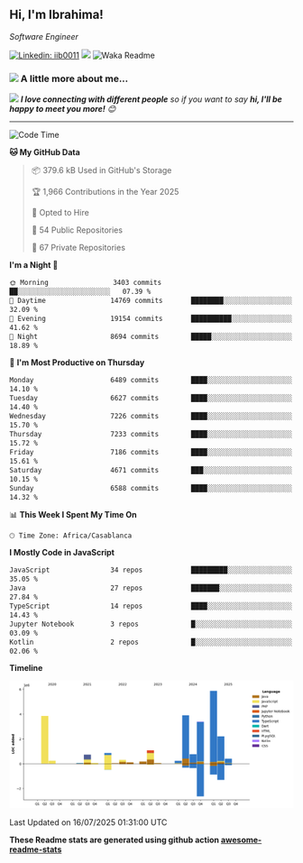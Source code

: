 <h2>Hi, I'm Ibrahima! </h2>
<p><em>Software Engineer 
</em></p>


[![Linkedin: iib0011](https://img.shields.io/badge/-iib0011-blue?style=flat-square&logo=Linkedin&logoColor=white&link=https://www.linkedin.com/in/iib0011/)](https://www.linkedin.com/in/iib0011/)
![](https://visitor-badge.glitch.me/badge?page_id=iib0011)
![Waka Readme](https://github.com/iib0011/iib0011/workflows/Waka%20Readme/badge.svg)


### <img src="https://media.giphy.com/media/VgCDAzcKvsR6OM0uWg/giphy.gif" width="50"> A little more about me...  


<img src="https://media.giphy.com/media/LnQjpWaON8nhr21vNW/giphy.gif" width="60"> <em><b>I love connecting with different people</b> so if you want to say <b>hi, I'll be happy to meet you more!</b> 😊</em>

---
<!--START_SECTION:waka-->
![Code Time](http://img.shields.io/badge/Code%20Time-5%2C098%20hrs%2048%20mins-blue)

**🐱 My GitHub Data** 

> 📦 379.6 kB Used in GitHub's Storage 
 > 
> 🏆 1,966 Contributions in the Year 2025
 > 
> 💼 Opted to Hire
 > 
> 📜 54 Public Repositories 
 > 
> 🔑 67 Private Repositories 
 > 
**I'm a Night 🦉** 

```text
🌞 Morning                3403 commits        ██░░░░░░░░░░░░░░░░░░░░░░░   07.39 % 
🌆 Daytime                14769 commits       ████████░░░░░░░░░░░░░░░░░   32.09 % 
🌃 Evening                19154 commits       ██████████░░░░░░░░░░░░░░░   41.62 % 
🌙 Night                  8694 commits        █████░░░░░░░░░░░░░░░░░░░░   18.89 % 
```
📅 **I'm Most Productive on Thursday** 

```text
Monday                   6489 commits        ████░░░░░░░░░░░░░░░░░░░░░   14.10 % 
Tuesday                  6627 commits        ████░░░░░░░░░░░░░░░░░░░░░   14.40 % 
Wednesday                7226 commits        ████░░░░░░░░░░░░░░░░░░░░░   15.70 % 
Thursday                 7233 commits        ████░░░░░░░░░░░░░░░░░░░░░   15.72 % 
Friday                   7186 commits        ████░░░░░░░░░░░░░░░░░░░░░   15.61 % 
Saturday                 4671 commits        ███░░░░░░░░░░░░░░░░░░░░░░   10.15 % 
Sunday                   6588 commits        ████░░░░░░░░░░░░░░░░░░░░░   14.32 % 
```


📊 **This Week I Spent My Time On** 

```text
🕑︎ Time Zone: Africa/Casablanca
```

**I Mostly Code in JavaScript** 

```text
JavaScript               34 repos            █████████░░░░░░░░░░░░░░░░   35.05 % 
Java                     27 repos            ███████░░░░░░░░░░░░░░░░░░   27.84 % 
TypeScript               14 repos            ████░░░░░░░░░░░░░░░░░░░░░   14.43 % 
Jupyter Notebook         3 repos             █░░░░░░░░░░░░░░░░░░░░░░░░   03.09 % 
Kotlin                   2 repos             █░░░░░░░░░░░░░░░░░░░░░░░░   02.06 % 
```



**Timeline**

![Lines of Code chart](https://raw.githubusercontent.com/iib0011/iib0011/master/assets/bar_graph.png)


 Last Updated on 16/07/2025 01:31:00 UTC
<!--END_SECTION:waka-->

**These Readme stats are generated using github action [awesome-readme-stats](https://github.com/iib0011/waka-readme-stats)**
